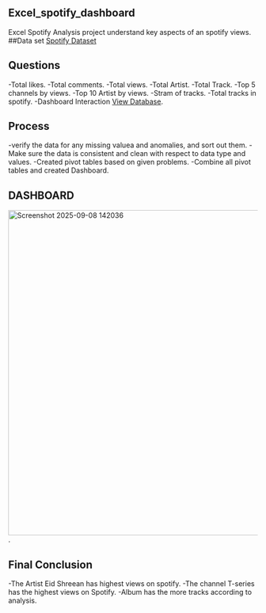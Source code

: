 ## Excel_spotify_dashboard
Excel Spotify  Analysis project understand key aspects of an spotify views. 
##Data set
<a href = https://github.com/ABHI91827/Excel_spotify_dashboard/blob/main/Spotify%20Youtube%20Dataset.xlsx>Spotify Dataset</a>
## Questions
-Total likes.
-Total comments.
-Total views.
-Total Artist.
-Total Track.
-Top 5 channels by views.
-Top 10 Artist by views.
-Stram of tracks.
-Total tracks in spotify.
-Dashboard Interaction  <a href =https://github.com/ABHI91827/Excel_spotify_dashboard/blob/main/Screenshot%202025-09-08%20142036.png>View Database</a>.
## Process
 -verify the data for any missing valuea and anomalies, and sort out them.
 -Make sure the data is consistent and clean with respect to data type and values.
 -Created pivot tables based on given problems.
 -Combine all pivot tables and created Dashboard. 
 ## DASHBOARD
 <img width="1093" height="657" alt="Screenshot 2025-09-08 142036" src="https://github.com/user-attachments/assets/80acf2b1-868f-4b14-bc9a-3b985da0ec5e" />.
 ## Final Conclusion
-The Artist Eid Shreean has highest views on spotify.
-The channel T-series has the highest views on Spotify.
-Album has the more tracks according to analysis.

